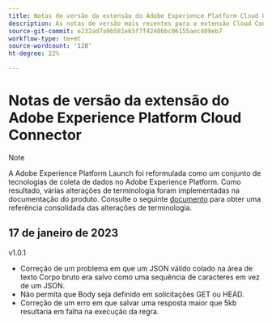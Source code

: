 ```yaml
---
title: Notas de versão da extensão do Adobe Experience Platform Cloud Connector
description: As notas de versão mais recentes para a extensão Cloud Connector no Adobe Experience Platform.
source-git-commit: e232ad7a9b581e65f7f4240bbc06155aec409eb7
workflow-type: tm+mt
source-wordcount: '128'
ht-degree: 22%

---
```


# Notas de versão da extensão do Adobe Experience Platform Cloud Connector

>[!NOTE]
>
>A Adobe Experience Platform Launch foi reformulada como um conjunto de tecnologias de coleta de dados no Adobe Experience Platform. Como resultado, várias alterações de terminologia foram implementadas na documentação do produto. Consulte o seguinte [documento](../../../term-updates.md) para obter uma referência consolidada das alterações de terminologia.

## 17 de janeiro de 2023

v1.0.1

* Correção de um problema em que um JSON válido colado na área de texto Corpo bruto era salvo como uma sequência de caracteres em vez de um JSON.
* Não permita que Body seja definido em solicitações GET ou HEAD.
* Correção de um erro em que salvar uma resposta maior que 5kb resultaria em falha na execução da regra.

